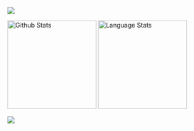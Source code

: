 
 ![](https://visitor-badge.glitch.me/badge?page_id=amosayomide05)

<img src="https://github-readme-stats.vercel.app/api?username=amosayomide05&include_all_commits=true&custom_title=Github%20Stats&count_private=true&show_icons=true" height="200px" alt="Github Stats"> <img src="https://github-readme-stats.vercel.app/api/top-langs/?username=amosayomide05&layout=compact&custom_title=Language%20Stats" height="200px" alt="Language Stats">

 

<img src="https://github-readme-streak-stats.herokuapp.com/?user=amosayomide05" >
